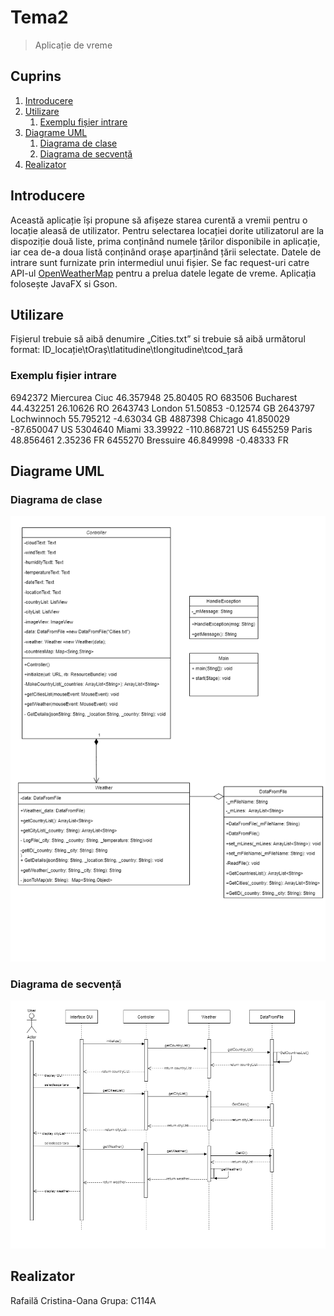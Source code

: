 # Tema2
>Aplicație de vreme

## Cuprins
1. [Introducere](#introducere)
2. [Utilizare](#p1)
    1. [Exemplu fișier intrare](#p2)
3. [Diagrame UML](#p3)
    1. [Diagrama de clase](#p4)
    2. [Diagrama de secvență](#p5)
3. [Realizator](#p6)


## Introducere <a name="introducere"></a>
Această aplicație își propune să afișeze starea curentă a vremii pentru o locație aleasă de utilizator. Pentru selectarea locației dorite utilizatorul are la dispoziție două liste, prima conținând numele țărilor disponibile in aplicație, iar cea de-a doua listă conținând orașe aparținând țării selectate. Datele de intrare sunt furnizate prin intermediul unui fișier. Se fac request-uri catre API-ul [OpenWeatherMap](https://openweathermap.org/api) pentru a prelua datele legate de vreme.
Aplicația folosește JavaFX si Gson.

## Utilizare <a name="p1"></a>
Fișierul trebuie să aibă denumire „Cities.txt” si trebuie să aibă următorul format:
ID_locație\tOraș\tlatitudine\tlongitudine\tcod_țară

### Exemplu fișier intrare <a name="p2"></a>
6942372	Miercurea Ciuc	46.357948	25.80405	RO
683506	Bucharest	44.432251	26.10626	RO
2643743	London	51.50853	-0.12574	GB
2643797	Lochwinnoch	55.795212	-4.63034	GB
4887398	Chicago	41.850029	-87.650047	US
5304640	Miami	33.39922	-110.868721	US
6455259	Paris	48.856461	2.35236	FR
6455270	Bressuire	46.849998	-0.48333	FR

## Diagrame UML <a name="p3"></a>

### Diagrama de clase <a name="p4"></a>
![enter image description here](https://github.com/rafaila-cristina/Tema2/blob/InitProject/UML/Diagrama%20de%20clase.png?raw=true)

### Diagrama de secvență<a name="p5"></a>
![enter image description here](https://github.com/rafaila-cristina/Tema2/blob/InitProject/UML/Diagrama%20de%20secventa.png?raw=true)

## Realizator <a name="p6"></a>
Rafailă Cristina-Oana 
Grupa: C114A
